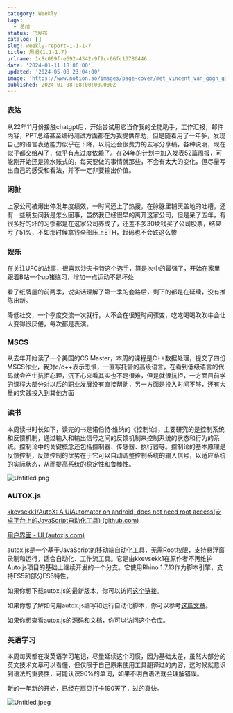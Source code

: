```yaml
---
category: Weekly
tags:
  - 总结
status: 已发布
catalog: []
slug: weekly-report-1-1-1-7
title: 周报(1.1-1.7)
urlname: 1c8c009f-e692-4342-9f9c-66fc13786446
date: '2024-01-11 18:06:00'
updated: '2024-05-08 23:04:00'
image: 'https://www.notion.so/images/page-cover/met_vincent_van_gogh_ginoux.jpg'
published: 2024-01-08T08:00:00.000Z
---
```


### 表达


从22年11月份接触chatgpt后，开始尝试用它当作我的全能助手，工作汇报，邮件内容，PPT总结甚至编码测试方面都在为我提供帮助，但是随着用了一年多，发现自己的语言表达能力似乎在下降，以前还会很费力的去写分享稿，各种说明，现在似乎都交给AI了，似乎有点过度依赖了。在24年的计划中加入发表52篇周报，可能刚开始还是流水账式的，每天要做的事情就那些，不会有太大的变化，但尽量写出自己的感受和看法，并不一定非要输出价值。


### 闲扯


上家公司被爆出停发年度绩效，一时间还上了热搜，在脉脉里铺天盖地的吐槽，还有一些朋友问我是怎么回事，虽然我已经很早的离开这家公司，但是呆了五年，有很多好的坏的习惯都是在这家公司养成了，还差不多30块钱买了公司股票，结果亏了51%，不如那时候拿钱全部压上ETH，起码也不会跌这么惨


### 娱乐


在关注UFC的战事，很喜欢沙夫卡特这个选手，算是次中的最强了，开始在家里跟着B站一个up猪练习，增加一点运动不是坏处


看了纸牌屋的前两季，说实话理解了第一季的套路后，剩下的都是在延续，没有推陈出新。


降低社交，一个季度交流一次就行，人不会在很短时间骤变，吃吃喝喝吹吹牛会让人变得很厌倦，每次都是表演。


### MSCS


从去年开始读了一个美国的CS Master，本周的课程是C++数据处理，提交了四份MSCS作业，我对c/c++表示恐惧，一直写托管的高级语言，在看到低级语言的代码就会产生抗拒心理，沉下心来看其实也不是很难，但是就很抗拒，一方面目前学的课程大部分对以后的职业发展没有直接帮助，另一方面是投入时间不够，还有大量的实践投入到其他方面


### 读书


本周读书时长如下，读完的书是诺伯特·维纳的《控制论》，主要研究的是控制系统和反馈机制，通过输入和输出信号之间的反馈机制来控制系统的状态和行为的系统。控制论中的关键概念还包括控制器、传感器、执行器等。控制论的基本原理是反馈控制，反馈控制的优势在于它可以自动调整控制系统的输入信号，以适应系统的实际状态，从而提高系统的稳定性和鲁棒性。


![Untitled.png](https://prod-files-secure.s3.us-west-2.amazonaws.com/5d24fe63-e567-4804-86f9-9fdc62e13082/4d744901-b410-4924-8554-36cce6e9aab7/Untitled.png?X-Amz-Algorithm=AWS4-HMAC-SHA256&X-Amz-Content-Sha256=UNSIGNED-PAYLOAD&X-Amz-Credential=ASIAZI2LB4663EGDDMZY%2F20250329%2Fus-west-2%2Fs3%2Faws4_request&X-Amz-Date=20250329T213216Z&X-Amz-Expires=3600&X-Amz-Security-Token=IQoJb3JpZ2luX2VjEBUaCXVzLXdlc3QtMiJHMEUCIHSSw9K1nJ6NCWe9gG%2F%2FC0tKwpSBH9CA%2FJk6FHhcahoNAiEA%2FjVQPAB5SbAe%2Blmh1OmboBYtfsxh1vH4sehN37m5l2Eq%2FwMIfhAAGgw2Mzc0MjMxODM4MDUiDGWEOWqMwietRPYRECrcA%2BQlOki2P5p6wDkffFMuX%2FxgIMO1H1Yn6TlVjaMa%2FxnrIpjh7OXHC9FHc%2BU3RSl3UdAG4dEXCJfe2tlFYvgX2czhtGXN9Kjj8LckPWS%2FXEwDupiBD8VOFt8fWJsWUBEGa8InP938ayjU1NgzvMGWShDpikrn%2BuMXNHS46S0S1%2B2milyYBxNsxHyaf3LLLDhLLvHZ7XiWHfrHOzw6%2Fyl2MfEY7twaXPV7vzjCLUElNPOMYcLqCjBVmkY1RXFh5qRpzm2WU4iPmEn2TATvr4vgdLmO%2FktkVHanCS4rB2dCjgXn3VpZ04JXQtNsbaSGfEmYmjRI3LMPWLhx8qomu9X68463V%2FMB8LvuhPEJt6vmehMROpUlWADzvLcaKR%2BY7bnGEz7PFWlYY%2FWv0z2iVTEVSBFgbJ9JwsjD%2FUsIPPVvbsM896Z%2BNmtwlaYK29hChHNxEv%2FT8Z1NaYrzeJVxLKQsoenJ1H9PWsO5tWV%2BYNlN9bXl2KeDMcp0P2KMPd4eWebaAVsq0dmWUnw03yI45qQLv6Nr1yk0%2BD8%2Ft4g%2F%2BuVYC%2F8oRMSzTQW7nTLcc3dM98MFdskbYv8ZVpAGqgFyYGOLZ%2Bbpv6gWsVMl%2Bi1%2Fj%2BtoClOnJNJCl876PO31c8eEMIHAob8GOqUBriAKTcFVetySzbiy%2Bqz%2BrCXzpnJQSuRoSIxuTjAWM6zas0O3cGpMTMNVQl4jIMMgyf2JEEgN6ucwE0x8VrR8j48GCalZ2Dba00pPZ4xg0niTc68Vs6ue4bBYKaeiR58LSJ00fp7e9zRD%2BC2o5rcIi%2F1fR9EgRiIPxjOVeqXLrSnedntQ8CrzsgJbyhQI2AYreuhqBZBBKgBT1B5A4Tzppuzvp28u&X-Amz-Signature=d74fed7c3f27258101d1af38b83c545b8e5f45e293d6426f756ef4e9622d8a9b&X-Amz-SignedHeaders=host&x-id=GetObject)


### AUTOX.js


[kkevsekk1/AutoX: A UiAutomator on android, does not need root access(安卓平台上的JavaScript自动化工具) (github.com)](https://github.com/kkevsekk1/AutoX)


[用户界面 - UI (autoxjs.com)](http://doc.autoxjs.com/#/ui)


autox.js是一个基于JavaScript的移动端自动化工具，无需Root权限，支持悬浮窗录制和运行，适合自动化、工作流工具。它是由kkevsekk1在原作者不再维护Auto.js项目的基础上继续开发的一个分支。它使用Rhino 1.7.13作为脚本引擎，支持ES5和部分ES6特性。


如果你想下载autox.js的最新版本，你可以访问[这个链接](https://github.com/kkevsekk1/AutoX/releases)。


如果你想了解如何用autox.js编写和运行自动化脚本，你可以参考[这篇文章](https://www.cnblogs.com/ghj1976/p/autoxjs.html)。


如果你想查看autox.js的源码和文档，你可以访问[这个仓库](https://github.com/kkevsekk1/AutoX)。


### 英语学习


本周每天都在发英语学习笔记，尽量延续这个习惯，因为基础太差，虽然大部分的英文技术文章可以看懂，但仅限于自己原来使用工具翻译过的内容，这时候就意识到语法的重要性，可能认识90%的单词，如果不明白语法就会理解错误。


新的一年新的开始，已经在扇贝打卡190天了，过的真快。


![Untitled.jpeg](https://prod-files-secure.s3.us-west-2.amazonaws.com/5d24fe63-e567-4804-86f9-9fdc62e13082/c04d3014-4bd3-4142-a613-19220f0a3512/Untitled.jpeg?X-Amz-Algorithm=AWS4-HMAC-SHA256&X-Amz-Content-Sha256=UNSIGNED-PAYLOAD&X-Amz-Credential=ASIAZI2LB4663EGDDMZY%2F20250329%2Fus-west-2%2Fs3%2Faws4_request&X-Amz-Date=20250329T213216Z&X-Amz-Expires=3600&X-Amz-Security-Token=IQoJb3JpZ2luX2VjEBUaCXVzLXdlc3QtMiJHMEUCIHSSw9K1nJ6NCWe9gG%2F%2FC0tKwpSBH9CA%2FJk6FHhcahoNAiEA%2FjVQPAB5SbAe%2Blmh1OmboBYtfsxh1vH4sehN37m5l2Eq%2FwMIfhAAGgw2Mzc0MjMxODM4MDUiDGWEOWqMwietRPYRECrcA%2BQlOki2P5p6wDkffFMuX%2FxgIMO1H1Yn6TlVjaMa%2FxnrIpjh7OXHC9FHc%2BU3RSl3UdAG4dEXCJfe2tlFYvgX2czhtGXN9Kjj8LckPWS%2FXEwDupiBD8VOFt8fWJsWUBEGa8InP938ayjU1NgzvMGWShDpikrn%2BuMXNHS46S0S1%2B2milyYBxNsxHyaf3LLLDhLLvHZ7XiWHfrHOzw6%2Fyl2MfEY7twaXPV7vzjCLUElNPOMYcLqCjBVmkY1RXFh5qRpzm2WU4iPmEn2TATvr4vgdLmO%2FktkVHanCS4rB2dCjgXn3VpZ04JXQtNsbaSGfEmYmjRI3LMPWLhx8qomu9X68463V%2FMB8LvuhPEJt6vmehMROpUlWADzvLcaKR%2BY7bnGEz7PFWlYY%2FWv0z2iVTEVSBFgbJ9JwsjD%2FUsIPPVvbsM896Z%2BNmtwlaYK29hChHNxEv%2FT8Z1NaYrzeJVxLKQsoenJ1H9PWsO5tWV%2BYNlN9bXl2KeDMcp0P2KMPd4eWebaAVsq0dmWUnw03yI45qQLv6Nr1yk0%2BD8%2Ft4g%2F%2BuVYC%2F8oRMSzTQW7nTLcc3dM98MFdskbYv8ZVpAGqgFyYGOLZ%2Bbpv6gWsVMl%2Bi1%2Fj%2BtoClOnJNJCl876PO31c8eEMIHAob8GOqUBriAKTcFVetySzbiy%2Bqz%2BrCXzpnJQSuRoSIxuTjAWM6zas0O3cGpMTMNVQl4jIMMgyf2JEEgN6ucwE0x8VrR8j48GCalZ2Dba00pPZ4xg0niTc68Vs6ue4bBYKaeiR58LSJ00fp7e9zRD%2BC2o5rcIi%2F1fR9EgRiIPxjOVeqXLrSnedntQ8CrzsgJbyhQI2AYreuhqBZBBKgBT1B5A4Tzppuzvp28u&X-Amz-Signature=be8944c1e96a2057efc9e13a056b2dd2353e2fa72ba8b1210591fbd7e4880d8f&X-Amz-SignedHeaders=host&x-id=GetObject)

